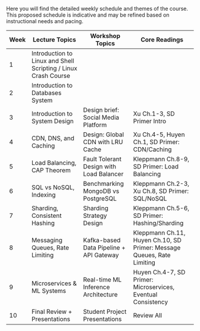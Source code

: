 Here you will find the detailed weekly schedule and themes of the course. This proposed schedule is indicative and may be refined based on instructional needs and pacing.


| Week | Lecture Topics                                      | Workshop Topics                              | Core Readings                                                                 |
|------|------------------------------------------------------|-----------------------------------------------|--------------------------------------------------------------------------------|
| 1    | Introduction to Linux and Shell Scripting / Linux Crash Course |                                               |                                                                                |
| 2    | Introduction to Databases System                     |                                               |                                                                                |
| 3    | Introduction to System Design                        | Design brief: Social Media Platform          | Xu Ch.1-3, SD Primer Intro                                                    |
| 4    | CDN, DNS, and Caching                                | Design: Global CDN with LRU Cache            | Xu Ch.4-5, Huyen Ch.1, SD Primer: CDN/Caching                                 |
| 5    | Load Balancing, CAP Theorem                          | Fault Tolerant Design with Load Balancer     | Kleppmann Ch.8-9, SD Primer: Load Balancing                                   |
| 6    | SQL vs NoSQL, Indexing                               | Benchmarking MongoDB vs PostgreSQL           | Kleppmann Ch.2-3, Xu Ch.8, SD Primer: SQL/NoSQL                               |
| 7    | Sharding, Consistent Hashing                         | Sharding Strategy Design                     | Kleppmann Ch.5-6, SD Primer: Hashing/Sharding                                 |
| 8    | Messaging Queues, Rate Limiting                      | Kafka-based Data Pipeline + API Gateway      | Kleppmann Ch.11, Huyen Ch.10, SD Primer: Message Queues, Rate Limiting        |
| 9    | Microservices & ML Systems                           | Real-time ML Inference Architecture          | Huyen Ch.4-7, SD Primer: Microservices, Eventual Consistency                  |
| 10   | Final Review + Presentations                         | Student Project Presentations                | Review All                                                                     |

